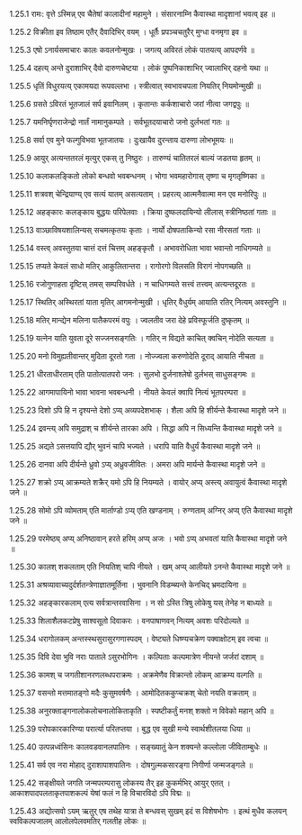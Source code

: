 1.25.1
रामः:
वृत्ते ऽस्मिन्न् एव चैतेषां कालादीनां महामुने ।
संसारनाम्नि कैवास्था मादृशानां भवत्व् इह ॥


1.25.2
विक्रीता इव तिष्ठाम एतैर् दैवादिभिर् वयम् ।
धूर्तैः प्रपञ्चचतुरैर् मुग्धा वनमृगा इव ॥


1.25.3
एषो ऽनार्यसमाचारः कालः कवलनोन्मुखः ।
जगत्य् अविरतं लोकं पातयत्य् आपदर्णवे ॥


1.25.4
दहत्य् अन्ते दुराशाभिर् दैवो दारुणचेष्टया ।
लोकं पुष्पनिकाशाभिर् ज्वालाभिर् दहनो यथा ॥


1.25.5
धृतिं विधुरयत्य् एकामयदा रूपवल्लभा ।
स्त्रीत्वात् स्वभावचपला नियतिर् नियमोन्मुखी ॥


1.25.6
ग्रसते ऽविरतं भूतजालं सर्प इवानिलम् ।
कृतान्तः कर्कशाचारो जरां नीत्वा जगद्वपुः ॥


1.25.7
यमनिर्घृणराजेन्द्रो नार्तं नामानुकम्पते ।
सर्वभूतदयाचारो जनो दुर्लभतां गतः ॥


1.25.8
सर्वा एव मुने फल्गुविभवा भूतजातयः ।
दुःखायैव दुरन्ताय दारुणा लोभभूमयः ॥


1.25.9
आयुर् अत्यन्ततरलं मृत्युर् एकस् तु निष्ठुरः ।
तारुण्यं चातितरलं बाल्यं जडतया हृतम् ॥


1.25.10
कलाकलङ्कितो लोको बन्धवो भवबन्धनम् ।
भोगा भवमहारोगास् तृष्णा च मृगतृष्णिका ॥


1.25.11
शत्रवश् चेन्द्रियाण्य् एव सत्यं यातम् असत्यताम् ।
प्रहरत्य् आत्मनैवात्मा मन एव मनोरिपुः ॥


1.25.12
अहङ्कारः कलङ्काय बुद्धयः परिपेलवाः ।
क्रिया दुष्फलदायिन्यो लीलास् स्त्रीनिष्ठतां गताः ॥


1.25.13
वाञ्छाविषयशालिन्यस् सचमत्कृतयः कृताः ।
नार्यो दोषपताकिन्यो रसा नीरसतां गताः ॥


1.25.14
वस्त्व् अवस्तुतया चात्तं दत्तं चित्तम् अहङ्कृतौ ।
अभावरोधिता भावा भवान्तो नाधिगम्यते ॥


1.25.15
तप्यते केवलं साधो मतिर् आकुलितान्तरा ।
रागोरगो विलसति विरागं नोपगच्छति ॥


1.25.16
रजोगुणाहता दृष्टिस् तमस् सम्परिवर्धते ।
न चाधिगम्यते सत्त्वं तत्त्वम् अत्यन्तदूरतः ॥


1.25.17
स्थितिर् अस्थिरतां याता मृतिर् आगमनोन्मुखी ।
धृतिर् वैधुर्यम् आयाति रतिर् नित्यम् अवस्तुनि ॥


1.25.18
मतिर् मान्द्येन मलिना पातैकपरमं वपुः ।
ज्वलतीव जरा देहे प्रविस्फूर्जति दुष्कृतम् ॥


1.25.19
यत्नेन याति युवता दूरे सज्जनसङ्गतिः ।
गतिर् न विद्यते काचित् क्वचिन् नोदेति सत्यता ॥


1.25.20
मनो विमुह्यतीवान्तर् मुदिता दूरतो गता ।
नोज्ज्वला करुणोदेति दूराद् आयाति नीचता ॥


1.25.21
धीरताधीरताम् एति पातोत्पातपरो जनः ।
सुलभो दुर्जनाश्लेषो दुर्लभस् साधुसङ्गमः ॥


1.25.22
आगमापायिनो भावा भावना भवबन्धनी ।
नीयते केवलं क्वापि नित्यं भूतपरम्परा ॥


1.25.23
दिशो ऽपि हि न दृश्यन्ते देशो ऽप्य् अव्यपदेशभाक् ।
शैला अपि हि शीर्यन्ते कैवास्था मादृशे जने ॥


1.25.24
द्रवन्त्य् अपि समुद्राश् च शीर्यन्ते तारका अपि ।
सिद्धा अपि न सिध्यन्ति कैवास्था मादृशे जने ॥


1.25.25
अद्यते ऽसत्तयापि द्यौर् भुवनं चापि भज्यते ।
धरापि याति वैधुर्यं कैवास्था मादृशे जने ॥


1.25.26
दानवा अपि दीर्यन्ते ध्रुवो ऽप्य् अध्रुवजीवितः ।
अमरा अपि मार्यन्ते कैवास्था मादृशे जने ॥


1.25.27
शक्रो ऽप्य् आक्रम्यते शक्रैर् यमो ऽपि हि नियम्यते ।
वायोर् अप्य् अस्त्य् अवायुत्वं कैवास्था मादृशे जने ॥


1.25.28
सोमो ऽपि व्योमताम् एति मार्ताण्डो ऽप्य् एति खण्डनाम् ।
रुग्णताम् अग्निर् अप्य् एति कैवास्था मादृशे जने ॥


1.25.29
परमेष्ठ्य् अप्य् अनिष्ठावान् हरते हरिम् अप्य् अजः ।
भवो ऽप्य् अभवतां याति कैवास्था मादृशे जने ॥


1.25.30
कालश् शकलताम् एति नियतिश् चापि नीयते ।
खम् अप्य् आलीयते ऽनन्ते कैवास्था मादृशे जने ॥


1.25.31
अश्रव्यावाच्यदुर्दर्शतन्त्रेणाज्ञातमूर्तिना ।
भुवनानि विडम्ब्यन्ते केनचिद् भ्रमदायिना ॥


1.25.32
अहङ्कारकलाम् एत्य सर्वत्रान्तरवासिना ।
न सो ऽस्ति त्रिषु लोकेषु यस् तेनेह न बाध्यते ॥


1.25.33
शिलाशैलकटप्रेषु साश्वसूतो दिवाकरः ।
वनपाषाणवन् नित्यम् अवशः परिदोल्यते ॥


1.25.34
धरागोलकम् अन्तस्स्थसुरासुरगणास्पदम् ।
वेष्ट्यते धिष्ण्यचक्रेण पक्वाक्षोटम् इव त्वचा ॥


1.25.35
दिवि देवा भुवि नराः पाताले ऽसुरभोगिनः ।
कल्पिताः कल्पमात्रेण नीयन्ते जर्जरां दशाम् ॥


1.25.36
कामश् च जगतीशानरणलब्धपराक्रमः ।
अक्रमेणैव विक्रान्तो लोकम् आक्रम्य वल्गति ॥


1.25.37
वसन्तो मत्तमातङ्गो मदैः कुसुमवर्षणैः ।
आमोदितककुप्चक्रश् चेतो नयति वक्रताम् ॥


1.25.38
अनुरक्ताङ्गनालोकलोचनालोकिताकृति ।
स्पष्टीकर्तुं मनश् शक्तो न विवेको महान् अपि ॥


1.25.39
परोपकारकारिण्या परार्त्या परितप्तया ।
बुद्ध एव सुखी मन्ये स्वार्थशीतलया धिया ॥


1.25.40
उत्पन्नध्वंसिनः कालवडवानलपातिनः ।
सङ्ख्यातुं केन शक्यन्ते कल्लोला जीविताम्बुधेः ॥


1.25.41
सर्व एव नरा मोहाद् दुराशापाशपातिनः ।
दोषगुल्मकसारङ्गा निगीर्णा जन्मजङ्गले ॥


1.25.42
सङ्क्षीयते जगति जन्मपरम्परासु लोकस्य तैर् इह कुकर्मभिर् आयुर् एतत् ।
आकाशपादपलताकृतपाशकल्पं येषां फलं न हि विचारविदो ऽपि विद्मः ॥


1.25.43
अद्योत्सवो ऽयम् ऋतुर् एष तथेह यात्रा ते बन्धवस् सुखम् इदं स विशेषभोगः ।
इत्थं मुधैव कलयन् स्वविकल्पजालम् आलोलपेलवमतिर् गलतीह लोकः ॥

